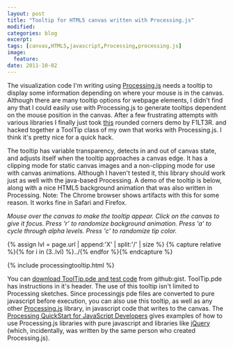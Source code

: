 ```yaml
---
layout: post
title: "Tooltip for HTML5 canvas written with Processing.js"
modified:
categories: blog
excerpt:
tags: [canvas,HTML5,javascript,Processing,processing.js]
image:
  feature:
date: 2011-10-02
---
```


The visualization code I'm writing using [Processing.js](http://processingjs.org/) needs a tooltip to display some information depending on where your mouse is in the canvas. Although there are many tooltip options for webpage elements, I didn't find any that I could easily use with Processing.js to generate tooltips dependent on the mouse position in the canvas. After a few frustrating attempts with various libraries I finally just took [this](http://bocoup.com/processing-js/docs/index.php?page=Rounded%20Corners%20with%20Processing.js) rounded corners demo by F1LT3R. and hacked together a ToolTip class of my own that works with Processing.js. I think it's pretty nice for a quick hack.

The tooltip has variable transparency, detects in and out of canvas state, and adjusts itself when the tooltip approaches a canvas edge. It has a clipping mode for static canvas images and a non-clipping mode for use with canvas animations. Although I haven't tested it, this library should work just as well with the java-based Processing. A demo of the tooltip is below, along with a nice HTML5 background animation that was also written in Processing. Note: The Chrome browser shows artifacts with this for some reason. It works fine in Safari and Firefox.

*Mouse over the canvas to make the tooltip appear. Click on the canvas to give it focus. Press 'r' to randomize background animation. Press 'a' to cycle through alpha levels. Press 'c' to randomize tip color.* 

{% assign lvl = page.url | append:'X' | split:'/' | size %}
{% capture relative %}{% for i in (3..lvl) %}../{% endfor %}{% endcapture %}

{% include processingtooltip.html %}

You can [download ToolTip.pde and test code](https://gist.github.com/1205509) from github:gist. ToolTip.pde has instructions in it's header. The use of this tooltip isn't limited to Processing sketches. Since processingjs pde files are converted to pure javascript before execution, you can also use this tooltip, as well as any other [Processing.js](http://processingjs.org/) library, in javascript code that writes to the canvas. The [Processing QuickStart for JavaScript Developers](http://processingjs.org/reference/articles/jsQuickStart) gives examples of how to use Processing.js libraries with pure javascript and libraries like [jQuery](http://jquery.com/) (which, incidentally, was written by the same person who created Processing.js).
